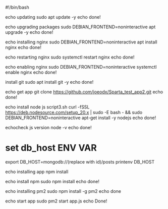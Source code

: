 #!/bin/bash

echo updating
sudo apt update -y
echo done!

echo upgrading packages
sudo DEBIAN_FRONTEND=noninteractive apt upgrade -y 
echo done!

echo installing nginx
sudo DEBIAN_FRONTEND=noninteractive apt install nginx 
echo done!

echo restarting nginx
sudo systemctl restart nginx
echo done!

echo enabling nginx
sudo DEBIAN_FRONTEND=noninteractive systemctl enable nginx
echo done!

install git 
sudo apt install git -y
echo done!

echo get app
git clone https://github.com/joeodx/Sparta_test_app2.git
echo done!

echo install node js
script3.sh
curl -fSSL https://deb.nodesource.com/setup_20.x | sudo -E bash - && sudo DEBIAN_FRONTEND=noninteractive apt-get install -y nodejs 
echo done!

echocheck js version
node -v
echo done!

# set db_host ENV VAR
export DB_HOST=mongodb://(replace with id)/posts
printenv DB_HOST

echo installing app 
npm install

echo install npm
sudo npm install
echo done!

echo installing pm2
sudo npm install -g pm2
echo done

echo start app
sudo pm2 start app.js
echo Done!
